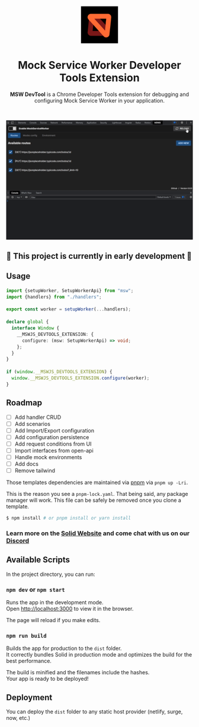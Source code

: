<br />

<p align="center">
  <img src="https://raw.githubusercontent.com/mswjs/msw/main/media/msw-logo.svg" width="100" alt="Mock Service Worker logo" />
</p>

<h1 align="center">Mock Service Worker Developer Tools Extension</h1>
<p align="center"><strong>MSW DevTool</strong> is a Chrome Developer Tools extension for debugging and configuring Mock Service Worker in your application.</p>

<br />

<p align="center">
    <img src="showcase.gif" alt="Showcase of devtools"/>
</p>

## 🚧 This project is currently in early development 🚧

## Usage

```ts
import {setupWorker, SetupWorkerApi} from "msw";
import {handlers} from "./handlers";

export const worker = setupWorker(...handlers);

declare global {
  interface Window {
    __MSWJS_DEVTOOLS_EXTENSION: {
      configure: (msw: SetupWorkerApi) => void;
    };
  }
}

if (window.__MSWJS_DEVTOOLS_EXTENSION) {
  window.__MSWJS_DEVTOOLS_EXTENSION.configure(worker);
}
```

## Roadmap

- [ ] Add handler CRUD
- [ ] Add scenarios
- [ ] Add Import/Export configuration
- [ ] Add configuration persistence 
- [ ] Add request conditions from UI
- [ ] Import interfaces from open-api 
- [ ] Handle mock environments 
- [ ] Add docs
- [ ] Remove tailwind

Those templates dependencies are maintained via [pnpm](https://pnpm.io) via `pnpm up -Lri`.

This is the reason you see a `pnpm-lock.yaml`. That being said, any package manager will work. This file can be safely
be removed once you clone a template.

```bash
$ npm install # or pnpm install or yarn install
```

### Learn more on the [Solid Website](https://solidjs.com) and come chat with us on our [Discord](https://discord.com/invite/solidjs)

## Available Scripts

In the project directory, you can run:

### `npm dev` or `npm start`

Runs the app in the development mode.<br>
Open [http://localhost:3000](http://localhost:3000) to view it in the browser.

The page will reload if you make edits.<br>

### `npm run build`

Builds the app for production to the `dist` folder.<br>
It correctly bundles Solid in production mode and optimizes the build for the best performance.

The build is minified and the filenames include the hashes.<br>
Your app is ready to be deployed!

## Deployment

You can deploy the `dist` folder to any static host provider (netlify, surge, now, etc.)
